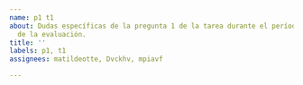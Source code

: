 ```yaml
---
name: p1 t1
about: Dudas específicas de la pregunta 1 de la tarea durante el período de resolución
  de la evaluación.
title: ''
labels: p1, t1
assignees: matildeotte, Dvckhv, mpiavf

---
```



